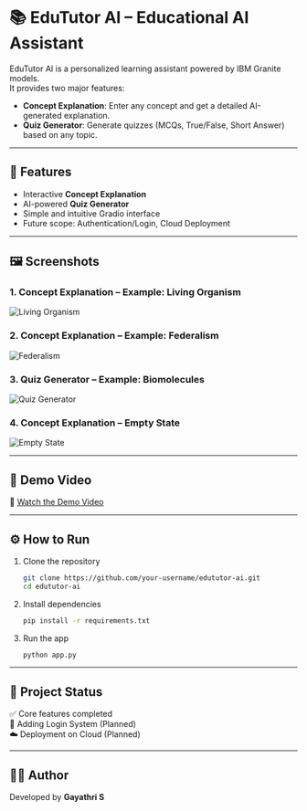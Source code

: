 # 📚 EduTutor AI – Educational AI Assistant

EduTutor AI is a personalized learning assistant powered by IBM Granite models.  
It provides two major features:  
- **Concept Explanation**: Enter any concept and get a detailed AI-generated explanation.  
- **Quiz Generator**: Generate quizzes (MCQs, True/False, Short Answer) based on any topic.  

---

## 🚀 Features
- Interactive **Concept Explanation**
- AI-powered **Quiz Generator**
- Simple and intuitive Gradio interface
- Future scope: Authentication/Login, Cloud Deployment

---

## 🖼️ Screenshots

### 1. Concept Explanation – Example: Living Organism
![Living Organism](Screenshot%202025-09-15%20193512.png)

### 2. Concept Explanation – Example: Federalism
![Federalism](Screenshot%202025-09-15%20193557.png)

### 3. Quiz Generator – Example: Biomolecules
![Quiz Generator](Screenshot%202025-09-15%20193619.png)

### 4. Concept Explanation – Empty State
![Empty State](Screenshot%202025-09-15%20193751.png)

---

## 🎥 Demo Video
🔗 [Watch the Demo Video](VIDEO_LINK_HERE)

---

## ⚙️ How to Run
1. Clone the repository  
   ```bash
   git clone https://github.com/your-username/edututor-ai.git
   cd edututor-ai
   ```
2. Install dependencies  
   ```bash
   pip install -r requirements.txt
   ```
3. Run the app  
   ```bash
   python app.py
   ```

---

## 📌 Project Status
✅ Core features completed  
🔄 Adding Login System (Planned)  
☁️ Deployment on Cloud (Planned)

---

## 👨‍💻 Author
Developed by **Gayathri S**  
